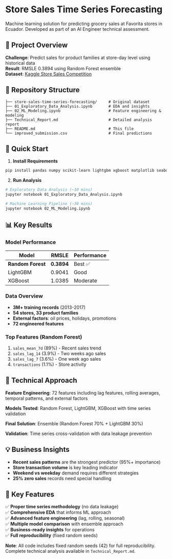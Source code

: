 # Store Sales Time Series Forecasting

Machine learning solution for predicting grocery sales at Favorita stores in Ecuador. Developed as part of an AI Engineer technical assessment.

## 🎯 Project Overview

**Challenge**: Predict sales for product families at store-day level using historical data  
**Result**: RMSLE 0.3894 using Random Forest ensemble  
**Dataset**: [Kaggle Store Sales Competition](https://www.kaggle.com/competitions/store-sales-time-series-forecasting)

## 📁 Repository Structure

```
├── store-sales-time-series-forecasting/     # Original dataset
├── 01_Exploratory_Data_Analysis.ipynb       # EDA and insights
├── 02_ML_Modeling.ipynb                     # Feature engineering & modeling
├── Technical_Report.md                      # Detailed analysis report
├── README.md                                # This file
└── improved_submission.csv                  # Final predictions
```

## 🚀 Quick Start

1. **Install Requirements**
```bash
pip install pandas numpy scikit-learn lightgbm xgboost matplotlib seaborn plotly
```

2. **Run Analysis**
```bash
# Exploratory Data Analysis (~10 mins)
jupyter notebook 01_Exploratory_Data_Analysis.ipynb

# Machine Learning Pipeline (~30 mins)
jupyter notebook 02_ML_Modeling.ipynb
```

## 📊 Key Results

### Model Performance
| Model | RMSLE | Performance |
|-------|-------|-------------|
| **Random Forest** | **0.3894** | Best ✅ |
| LightGBM | 0.9041 | Good |
| XGBoost | 1.0385 | Moderate |

### Data Overview
- **3M+ training records** (2013-2017)
- **54 stores, 33 product families**
- **External factors**: oil prices, holidays, promotions
- **72 engineered features**

### Top Features (Random Forest)
1. `sales_mean_7d` (89%) - Recent sales trend
2. `sales_lag_14` (3.9%) - Two weeks ago sales
3. `sales_lag_7` (3.6%) - One week ago sales
4. `transactions` (1.1%) - Store activity

## 🔧 Technical Approach

**Feature Engineering**: 72 features including lag features, rolling averages, temporal patterns, and external factors

**Models Tested**: Random Forest, LightGBM, XGBoost with time series validation

**Final Solution**: Ensemble (Random Forest 70% + LightGBM 30%)

**Validation**: Time series cross-validation with data leakage prevention

## 💡 Business Insights

- **Recent sales patterns** are the strongest predictor (95%+ importance)
- **Store transaction volume** is key leading indicator
- **Weekend vs weekday** demand requires different strategies
- **25% zero sales** records need special handling

## 🎯 Key Features

✅ **Proper time series methodology** (no data leakage)  
✅ **Comprehensive EDA** that informs ML approach  
✅ **Advanced feature engineering** (lag, rolling, seasonal)  
✅ **Multiple model comparison** with ensemble approach  
✅ **Business-ready insights** for operations  
✅ **Full reproducibility** (fixed random seeds)  



**Note**: All code includes fixed random seeds (42) for full reproducibility. Complete technical analysis available in `Technical_Report.md`. 